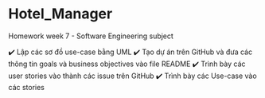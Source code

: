 # Hotel_Manager
Homework week 7 - Software Engineering subject

✔️ Lập các sơ đồ use-case bằng UML
✔️ Tạo dự án trên GitHub và đưa các thông tin goals và business objectives vào file README
✔️ Trình bày các user stories vào thành các issue trên GitHub
✔️ Trình bày các Use-case vào các stories
